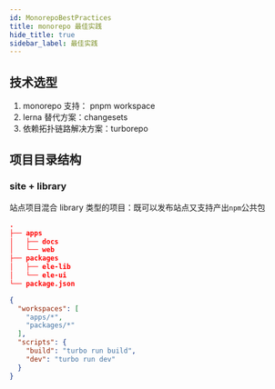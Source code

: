 ```yaml
---
id: MonorepoBestPractices
title: monorepo 最佳实践
hide_title: true
sidebar_label: 最佳实践
---
```


## 技术选型

1. monorepo 支持： pnpm workspace
2. lerna 替代方案：changesets
3. 依赖拓扑链路解决方案：turborepo

## 项目目录结构

### site + library

站点项目混合 library 类型的项目：既可以发布站点又支持产出`npm`公共包

```json
.
├── apps
│   ├── docs
│   └── web
├── packages
│   ├── ele-lib
│   └── ele-ui
└── package.json

{
  "workspaces": [
    "apps/*",
    "packages/*"
  ],
  "scripts": {
    "build": "turbo run build",
    "dev": "turbo run dev"
  }
}
```
